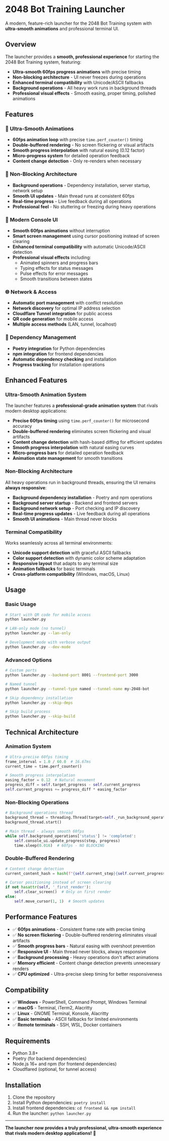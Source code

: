 # 2048 Bot Training Launcher

A modern, feature-rich launcher for the 2048 Bot Training system with **ultra-smooth animations** and professional terminal UI.

## Overview

The launcher provides a **smooth, professional experience** for starting the 2048 Bot Training system, featuring:

- **Ultra-smooth 60fps progress animations** with precise timing
- **Non-blocking architecture** - UI never freezes during operations
- **Enhanced terminal compatibility** with Unicode/ASCII fallbacks
- **Background operations** - All heavy work runs in background threads
- **Professional visual effects** - Smooth easing, proper timing, polished animations

## Features

### 🎯 **Ultra-Smooth Animations**
- **60fps animation loop** with precise `time.perf_counter()` timing
- **Double-buffered rendering** - No screen flickering or visual artifacts
- **Smooth progress interpolation** with natural easing (0.12 factor)
- **Micro-progress system** for detailed operation feedback
- **Content change detection** - Only re-renders when necessary

### 🚀 **Non-Blocking Architecture**
- **Background operations** - Dependency installation, server startup, network setup
- **Smooth UI updates** - Main thread runs at consistent 60fps
- **Real-time progress** - Live feedback during all operations
- **Professional feel** - No stuttering or freezing during heavy operations

### 🎨 **Modern Console UI**
- **Smooth 60fps animations** without interruption
- **Smart screen management** using cursor positioning instead of screen clearing
- **Enhanced terminal compatibility** with automatic Unicode/ASCII detection
- **Professional visual effects** including:
  - Animated spinners and progress bars
  - Typing effects for status messages
  - Pulse effects for error messages
  - Smooth transitions between states

### 🌐 **Network & Access**
- **Automatic port management** with conflict resolution
- **Network discovery** for optimal IP address selection
- **Cloudflare Tunnel integration** for public access
- **QR code generation** for mobile access
- **Multiple access methods** (LAN, tunnel, localhost)

### 🔧 **Dependency Management**
- **Poetry integration** for Python dependencies
- **npm integration** for frontend dependencies
- **Automatic dependency checking** and installation
- **Progress tracking** for installation operations

## Enhanced Features

### **Ultra-Smooth Animation System**
The launcher features a **professional-grade animation system** that rivals modern desktop applications:

- **Precise 60fps timing** using `time.perf_counter()` for microsecond accuracy
- **Double-buffered rendering** eliminates screen flickering and visual artifacts
- **Content change detection** with hash-based diffing for efficient updates
- **Smooth progress interpolation** with natural easing curves
- **Micro-progress bars** for detailed operation feedback
- **Animation state management** for smooth transitions

### **Non-Blocking Architecture**
All heavy operations run in background threads, ensuring the UI remains **always responsive**:

- **Background dependency installation** - Poetry and npm operations
- **Background server startup** - Backend and frontend servers
- **Background network setup** - Port checking and IP discovery
- **Real-time progress updates** - Live feedback during all operations
- **Smooth UI animations** - Main thread never blocks

### **Terminal Compatibility**
Works seamlessly across all terminal environments:

- **Unicode support detection** with graceful ASCII fallbacks
- **Color support detection** with dynamic color scheme adaptation
- **Responsive layout** that adapts to any terminal size
- **Animation fallbacks** for basic terminals
- **Cross-platform compatibility** (Windows, macOS, Linux)

## Usage

### Basic Usage
```bash
# Start with QR code for mobile access
python launcher.py

# LAN-only mode (no tunnel)
python launcher.py --lan-only

# Development mode with verbose output
python launcher.py --dev-mode
```

### Advanced Options
```bash
# Custom ports
python launcher.py --backend-port 8001 --frontend-port 3000

# Named tunnel
python launcher.py --tunnel-type named --tunnel-name my-2048-bot

# Skip dependency installation
python launcher.py --skip-deps

# Skip build process
python launcher.py --skip-build
```

## Technical Architecture

### **Animation System**
```python
# Ultra-precise 60fps timing
frame_interval = 1.0 / 60.0  # 16.67ms
current_time = time.perf_counter()

# Smooth progress interpolation
easing_factor = 0.12  # Natural movement
progress_diff = self.target_progress - self.current_progress
self.current_progress += progress_diff * easing_factor
```

### **Non-Blocking Operations**
```python
# Background operations thread
background_thread = threading.Thread(target=self._run_background_operations)
background_thread.start()

# Main thread - always smooth 60fps
while self.background_operations['status'] != 'completed':
    self.console_ui.update_progress(step, progress)
    time.sleep(0.016)  # 60fps - NO BLOCKING
```

### **Double-Buffered Rendering**
```python
# Content change detection
current_content_hash = hash(f"{self.current_step}{self.current_progress:.3f}...")

# Cursor positioning instead of screen clearing
if not hasattr(self, '_first_render'):
    self.clear_screen()  # Only on first render
else:
    self.move_cursor(1, 1)  # Smooth updates
```

## Performance Features

- ✅ **60fps animations** - Consistent frame rate with precise timing
- ✅ **No screen flickering** - Double-buffered rendering eliminates visual artifacts
- ✅ **Smooth progress bars** - Natural easing with overshoot prevention
- ✅ **Responsive UI** - Main thread never blocks, always responsive
- ✅ **Background processing** - Heavy operations don't affect animations
- ✅ **Memory efficient** - Content change detection prevents unnecessary renders
- ✅ **CPU optimized** - Ultra-precise sleep timing for better responsiveness

## Compatibility

- ✅ **Windows** - PowerShell, Command Prompt, Windows Terminal
- ✅ **macOS** - Terminal, iTerm2, Alacritty
- ✅ **Linux** - GNOME Terminal, Konsole, Alacritty
- ✅ **Basic terminals** - ASCII fallbacks for limited environments
- ✅ **Remote terminals** - SSH, WSL, Docker containers

## Requirements

- Python 3.8+
- Poetry (for backend dependencies)
- Node.js 16+ and npm (for frontend dependencies)
- Cloudflared (optional, for tunnel access)

## Installation

1. Clone the repository
2. Install Python dependencies: `poetry install`
3. Install frontend dependencies: `cd frontend && npm install`
4. Run the launcher: `python launcher.py`

---

**The launcher now provides a truly professional, ultra-smooth experience that rivals modern desktop applications!** 🚀 
